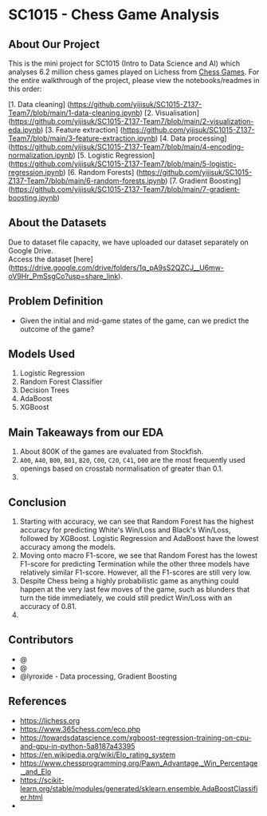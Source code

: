 # SC1015 - Chess Game Analysis

## About Our Project

This is the mini project for SC1015 (Intro to Data Science and AI) which analyses 6.2 million chess games played on Lichess from [Chess Games](https://www.kaggle.com/datasets/arevel/chess-games). For the entire walkthrough of the project, please view the notebooks/readmes in this order:

[1. Data cleaning] (https://github.com/yijisuk/SC1015-Z137-Team7/blob/main/1-data-cleaning.ipynb)
[2. Visualisation] (https://github.com/yijisuk/SC1015-Z137-Team7/blob/main/2-visualization-eda.ipynb)
[3. Feature extraction] (https://github.com/yijisuk/SC1015-Z137-Team7/blob/main/3-feature-extraction.ipynb)
[4. Data processing] (https://github.com/yijisuk/SC1015-Z137-Team7/blob/main/4-encoding-normalization.ipynb)
[5. Logistic Regression] (https://github.com/yijisuk/SC1015-Z137-Team7/blob/main/5-logistic-regression.ipynb)
[6. Random Forests] (https://github.com/yijisuk/SC1015-Z137-Team7/blob/main/6-random-forests.ipynb)
[7. Gradient Boosting] (https://github.com/yijisuk/SC1015-Z137-Team7/blob/main/7-gradient-boosting.ipynb)

## About the Datasets
Due to dataset file capacity, we have uploaded our dataset separately on Google Drive.
<br>Access the dataset [here] (https://drive.google.com/drive/folders/1q_pA9sS2QZCJ__U6mw-oV9Hr_PmSsgCo?usp=share_link).

## Problem Definition

- Given the initial and mid-game states of the game, can we predict the outcome of the game?

## Models Used

1. Logistic Regression
2. Random Forest Classifier
3. Decision Trees
4. AdaBoost
5. XGBoost

## Main Takeaways from our EDA

1. About 800K of the games are evaluated from Stockfish.
2. `A00`, `A40`, `B00`, `B01`, `B20`, `C00`, `C20`, `C41`, `D00` are the most frequently used openings based on crosstab normalisation of greater than 0.1.
3. 

## Conclusion

1. Starting with accuracy, we can see that Random Forest has the highest accuracy for predicting White's Win/Loss and Black's Win/Loss, followed by XGBoost. Logistic Regression and AdaBoost have the lowest accuracy among the models. 
2. Moving onto macro F1-score, we see that Random Forest has the lowest F1-score for predicting Termination while the other three models have relatively similar F1-score. However, all the F1-scores are still very low.
3. Despite Chess being a highly probabilistic game as anything could happen at the very last few moves of the game, such as blunders that turn the tide immediately, we could still predict Win/Loss with an accuracy of 0.81.
4. 

## Contributors
- @
- @
- @lyroxide - Data processing, Gradient Boosting

## References

- https://lichess.org
- https://www.365chess.com/eco.php
- https://towardsdatascience.com/xgboost-regression-training-on-cpu-and-gpu-in-python-5a8187a43395
- https://en.wikipedia.org/wiki/Elo_rating_system
- https://www.chessprogramming.org/Pawn_Advantage,_Win_Percentage,_and_Elo
- https://scikit-learn.org/stable/modules/generated/sklearn.ensemble.AdaBoostClassifier.html
- 
